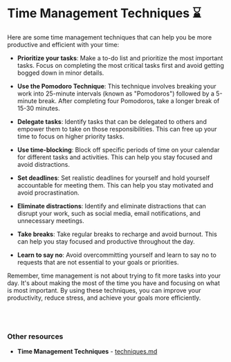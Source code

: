 # Time Management Techniques :hourglass:

Here are some time management techniques that can help you be more productive and efficient with your time:

- **Prioritize your tasks**: Make a to-do list and prioritize the most important tasks. Focus on completing the most critical tasks first and avoid getting bogged down in minor details.

- **Use the Pomodoro Technique**: This technique involves breaking your work into 25-minute intervals (known as "Pomodoros") followed by a 5-minute break. After completing four Pomodoros, take a longer break of 15-30 minutes.

- **Delegate tasks**: Identify tasks that can be delegated to others and empower them to take on those responsibilities. This can free up your time to focus on higher priority tasks.

- **Use time-blocking**: Block off specific periods of time on your calendar for different tasks and activities. This can help you stay focused and avoid distractions.

- **Set deadlines**: Set realistic deadlines for yourself and hold yourself accountable for meeting them. This can help you stay motivated and avoid procrastination.

- **Eliminate distractions**: Identify and eliminate distractions that can disrupt your work, such as social media, email notifications, and unnecessary meetings.

- **Take breaks**: Take regular breaks to recharge and avoid burnout. This can help you stay focused and productive throughout the day.

- **Learn to say no**: Avoid overcommitting yourself and learn to say no to requests that are not essential to your goals or priorities.

Remember, time management is not about trying to fit more tasks into your day. It's about making the most of the time you have and focusing on what is most important. By using these techniques, you can improve your productivity, reduce stress, and achieve your goals more efficiently.

<br><br>

### Other resources

- **Time Management Techniques** - [techniques.md](techniques.md)
